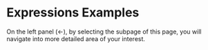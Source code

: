 # Expressions Examples

On the left panel (\<-), by selecting the subpage of this page, you will navigate into more detailed area of your interest.

